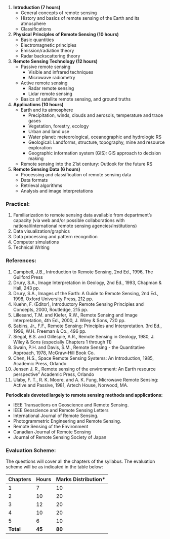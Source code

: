 1. **Introduction (7 hours)**
    * General concepts of remote sensing
    * History and basics of remote sensing of the Earth and its atmosphere
    * Classifications
2. **Physical Principles of Remote Sensing (10 hours)**
    * Basic quantities
    * Electromagnetic principles
    * Emission/radiation theory
    * Radar backscattering theory
3. **Remote Sensing Technology (12 hours)**
    * Passive remote sensing
        * Visible and infrared techniques
        * Microwave radiometry
    * Active remote sensing
        * Radar remote sensing
        * Lidar remote sensing
    * Basics of satellite remote sensing, and ground truths
4. **Applications (10 hours)**
    * Earth and its atmosphere
        * Precipitation, winds, clouds and aerosols, temperature and trace gases
        * Vegetation, forestry, ecology
        * Urban and land use
        * Water planet: meteorological, oceanographic and hydrologic RS
        * Geological: Landforms, structure, topography, mine and resource exploration
        * Geographic information system (GIS): GIS approach to decision making
    * Remote sensing into the 21st century: Outlook for the future RS
5. **Remote Sensing Data (6 hours)**
    * Processing and classification of remote sensing data
    * Data formats
    * Retrieval algorithms
    * Analysis and image interpretations

### Practical:

1. Familiarization to remote sensing data available from department’s capacity (via web and/or possible collaborations with national/international remote sensing agencies/institutions)
2. Data visualization/graphics
3. Data processing and pattern recognition
4. Computer simulations
5. Technical Writing

### References:

1. Campbell, J.B., Introduction to Remote Sensing, 2nd Ed., 1996, The Guilford Press
2. Drury, S.A., Image Interpretation in Geology, 2nd Ed., 1993, Chapman & Hall, 243 pp.
3. Drury, S.A., Images of the Earth: A Guide to Remote Sensing, 2nd Ed., 1998, Oxford University Press, 212 pp.
4. Kuehn, F. (Editor), Introductory Remote Sensing Principles and Concepts, 2000, Routledge, 215 pp.
5. Lillesand, T.M. and Kiefer, R.W., Remote Sensing and Image Interpretation, 4th Ed., 2000, J. Wiley & Sons, 720 pp.
6. Sabins, Jr., F.F., Remote Sensing: Principles and Interpretation. 3rd Ed., 1996, W.H. Freeman & Co., 496 pp.
7. Siegal, B.S. and Gillespie, A.R., Remote Sensing in Geology, 1980, J. Wiley & Sons (especially Chapters 1 through 11)
8. Swain, P.H. and Davis, S.M., Remote Sensing - the Quantitative Approach, 1978, McGraw-Hill Book Co.
9. Chen, H.S., Space Remote Sensing Systems: An Introduction, 1985, Academic Press, Orlando
10. Jensen J. R., Remote sensing of the environment: An Earth resource perspective&rdquo; Academic Press, Orlando
11. Ulaby, F. T., R. K. Moore, and A. K. Fung, Microwave Remote Sensing: Active and Passive, 1981, Artech House, Norwood, MA.

**Periodicals devoted largely to remote sensing methods and applications:**

* IEEE Transactions on Geoscience and Remote Sensing.
* IEEE Geoscience and Remote Sensing Letters
* International Journal of Remote Sensing.
* Photogrammetric Engineering and Remote Sensing.
* Remote Sensing of the Environment
* Canadian Journal of Remote Sensing
* Journal of Remote Sensing Society of Japan

### Evaluation Scheme:

The questions will cover all the chapters of the syllabus. The evaluation scheme will be as indicated in the table below:

| Chapters  | Hours  | Marks Distribution* |
| --------- | ------ | ------------------- |
| 1         | 7      | 10                  |
| 2         | 10     | 20                  |
| 3         | 12     | 20                  |
| 4         | 10     | 20                  |
| 5         | 6      | 10                  |
| **Total** | **45** | **80**              |
